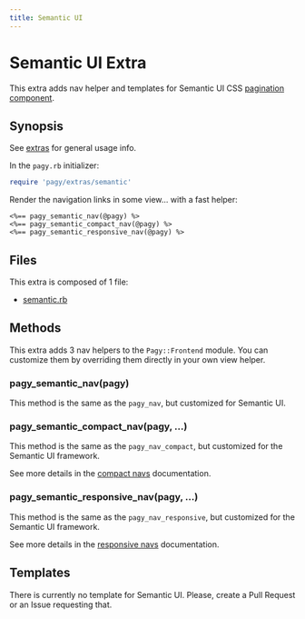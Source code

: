 ```yaml
---
title: Semantic UI
---
```

# Semantic UI Extra

This extra adds nav helper and templates for Semantic UI CSS [pagination component](https://semantic-ui.com/collections/menu.html#pagination).

## Synopsis

See [extras](../extras.md) for general usage info.

In the `pagy.rb` initializer:

```ruby
require 'pagy/extras/semantic'
```

Render the navigation links in some view...
with a fast helper:

```erb
<%== pagy_semantic_nav(@pagy) %>
<%== pagy_semantic_compact_nav(@pagy) %>
<%== pagy_semantic_responsive_nav(@pagy) %>
```

## Files

This extra is composed of 1 file:

- [semantic.rb](https://github.com/ddnexus/pagy/blob/master/lib/pagy/extras/semantic.rb)

## Methods

This extra adds 3 nav helpers to the `Pagy::Frontend` module. You can customize them by overriding them directly in your own view helper.

### pagy_semantic_nav(pagy)

This method is the same as the `pagy_nav`, but customized for Semantic UI.

### pagy_semantic_compact_nav(pagy, ...)

This method is the same as the `pagy_nav_compact`, but customized for the Semantic UI framework.

See more details in the [compact navs](navs.md#compact-navs) documentation.

### pagy_semantic_responsive_nav(pagy, ...)

This method is the same as the `pagy_nav_responsive`, but customized for the Semantic UI framework.

See more details in the [responsive navs](navs.md#responsive-navs) documentation.

## Templates

There is currently no template for Semantic UI. Please, create a Pull Request or an Issue requesting that.
